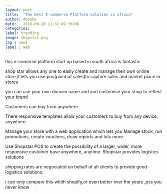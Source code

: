 ```yaml
---
layout: post
title:  "The best E-commerse Platform solution in africa"
author: Abouba
date:   2016-09-10 11:31:49 +0200
categories:
label: trending
image: shopstar.png
tag : new1
label : web
---
```


this e-comerse platform start up based in south africa is fantastic 

shop star allows any one to easly create and manage their own online store,it lets you use pos(point of sales)to capture sales and market place in stores

you can use your own domain name and and customise your shop to reflect your brand

Customers can buy from anywhere

There responsive templates allow your customers
to buy from any device, anywhere.

Manage your store with a web application which lets you
Manage stock, run promotions, create vouchers,
draw reports and lots more.


Use Shopstar POS to create the possibility of a larger,
wider, more responsive customer base anywhere, anytime.
Shopstar provides logistics solutions

shipping rates are negociated on behalf
of all  clients to provide good logistics solutions.

i can only compare this whith shopify,or even better over the years ,pss you never know

